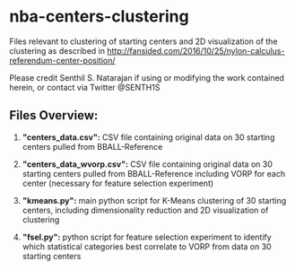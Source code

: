 # nba-centers-clustering

Files relevant to clustering of starting centers and 2D visualization of the clustering as described in http://fansided.com/2016/10/25/nylon-calculus-referendum-center-position/

Please credit Senthil S. Natarajan if using or modifying the work contained herein, or contact via Twitter @SENTH1S

Files Overview:
---
1. **"centers_data.csv":** CSV file containing original data on 30 starting centers pulled from BBALL-Reference

2. **"centers_data_wvorp.csv":** CSV file containing original data on 30 starting centers pulled from BBALL-Reference including VORP for each center (necessary for feature selection experiment)

3. **"kmeans.py":** main python script for K-Means clustering of 30 starting centers, including dimensionality reduction and 2D visualization of clustering

4. **"fsel.py":** python script for feature selection experiment to identify which statistical categories best correlate to VORP from data on 30 starting centers
